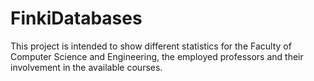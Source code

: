 # FinkiDatabases

This project is intended to show different statistics for the Faculty of Computer Science and Engineering, the employed professors and their involvement in the available courses. 
